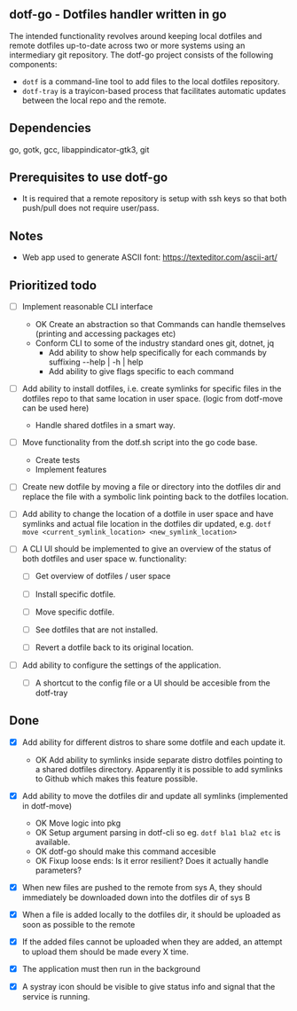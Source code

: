 dotf-go - Dotfiles handler written in go
----------------------------------------
The intended functionality revolves around keeping local dotfiles and remote dotfiles up-to-date
across two or more systems using an intermediary git repository.
The dotf-go project consists of the following components:
- `dotf` is a command-line tool to add files to the local dotfiles repository.
- `dotf-tray` is a trayicon-based process that facilitates automatic updates between the local repo and the remote.

Dependencies
------------
go, gotk, gcc, libappindicator-gtk3, git

Prerequisites to use dotf-go
----------------------------
- It is required that a remote repository is setup with ssh keys so that both push/pull does not require user/pass.

Notes
-----
- Web app used to generate ASCII font: https://texteditor.com/ascii-art/

Prioritized todo
----------------
- [ ] Implement reasonable CLI interface
	- OK Create an abstraction so that Commands can handle themselves (printing and accessing packages etc)
	- Conform CLI to some of the industry standard ones git, dotnet, jq
		- Add ability to show help specifically for each commands by suffixing --help | -h | help
		- Add ability to give flags specific to each command

- [ ] Add ability to install dotfiles, i.e. create symlinks for specific files in the dotfiles repo to that 
		same location in user space. (logic from dotf-move can be used here)
	- Handle shared dotfiles in a smart way.

- [ ] Move functionality from the dotf.sh script into the go code base.
	- Create tests
	- Implement features


- [ ] Create new dotfile by moving a file or directory into the dotfiles dir and replace the file with a symbolic link 
		pointing back to the dotfiles location.


- [ ] Add ability to change the location of a dotfile in user space and have symlinks and actual file 
		location in the dotfiles dir updated, e.g. `dotf move <current_symlink_location> <new_symlink_location>`


- [ ] A CLI UI should be implemented to give an overview of the status of both dotfiles and user space w. functionality:
	- [ ] Get overview of dotfiles / user space
	- [ ] Install specific dotfile.
	- [ ] Move specific dotfile.
	- [ ] See dotfiles that are not installed.
	- [ ] Revert a dotfile back to its original location.


- [ ] Add ability to configure the settings of the application.
	- [ ] A shortcut to the config file or a UI should be accesible from the dotf-tray


Done 
----
- [x] Add ability for different distros to share some dotfile and each update it.
	- OK Add ability to symlinks inside separate distro dotfiles pointing to
		  a shared dotfiles directory. Apparently it is possible to add symlinks to Github which makes this feature possible.
- [x] Add ability to move the dotfiles dir and update all symlinks (implemented in dotf-move)
	- OK Move logic into pkg
	- OK Setup argument parsing in dotf-cli so eg. `dotf bla1 bla2 etc` is available.
	- OK dotf-go should make this command accesible
	- OK Fixup loose ends: Is it error resilient? Does it actually handle parameters?

- [x] When new files are pushed to the remote from sys A, they should immediately be downloaded down into the dotfiles dir of sys B
- [x] When a file is added locally to the dotfiles dir, it should be uploaded as soon as possible to the remote
- [x] If the added files cannot be uploaded when they are added, an attempt to upload them should be made every X time.
- [x] The application must then run in the background
- [x] A systray icon should be visible to give status info and signal that the service is running.

